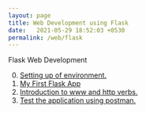 ```yaml
---
layout: page
title: Web Development using Flask
date:   2021-05-29 18:52:03 +0530
permalink: /web/flask
---
```


Flask Web Development

0. [Setting up of environment.](./flask/day-zero)
1. [My First Flask App](./flask/day-one)
1. [Introduction to www and http verbs.](./flask/day-two)
1. [Test the application using postman.](./flask/day-three)
